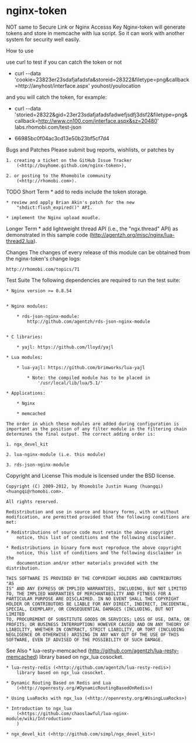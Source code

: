 nginx-token
===========

NOT same to Secure Link or Nginx Accesss Key
Nginx-token will generate tokens and store in memcache with lua script. So it can work with another system for security well easily.

How to use

use curl to test if you can catch the token or not

  * curl --data 'cookie=23823er23sdafjafadsfa&storeid=28322&filetype=png&callback=http://anyhost/interface.aspx' youhost/youlocation

and you will catch the token, for example:

  * curl --data 'storied=28322&gid=23er23sdafjafadsfadwefjsdfj3dsf2&filetype=png&callback=http://www.cn100.com/interface.aspx&sz=20480' labs.rhomobi.com/test-json

  * 66985bc0f04ac3cd13e50b23bf5cf7d4


Bugs and Patches
    Please submit bug reports, wishlists, or patches by

    1. creating a ticket on the GitHub Issue Tracker
        (<http://buyhome.github.com/nginx-token>),

    2. or posting to the Rhomobile community
        (<http://rhomobi.com>).

TODO
  Short Term
    * add to redis include the token storage.

    * review and apply Brian Akin's patch for the new
        "shdict:flush_expired()" API.

    * implement the Nginx upload moudle.


  Longer Term
    * add lightweight thread API (i.e., the "ngx.thread" API) as
        demonstrated in this sample code
        (<http://agentzh.org/misc/nginx/lua-thread2.lua>).


Changes
    The changes of every release of this module can be obtained from the
    nginx-token's change logs:

    http://rhomobi.com/topics/71

Test Suite
    The following dependencies are required to run the test suite:

    * Nginx version >= 0.8.54


    * Nginx modules:

        * rds-json-nginx-module:
            http://github.com/agentzh/rds-json-nginx-module


    * C libraries:

        * yajl: https://github.com/lloyd/yajl

    * Lua modules:

        * lua-yajl: https://github.com/brimworks/lua-yajl

            * Note: the compiled module has to be placed in
                '/usr/local/lib/lua/5.1/'

    * Applications:

        * Nginx

        * memcached

    The order in which these modules are added during configuration is
    important as the position of any filter module in the filtering chain
    determines the final output. The correct adding order is:

    1. ngx_devel_kit

    2. lua-nginx-module (i.e. this module)

    3. rds-json-nginx-module

Copyright and License
    This module is licensed under the BSD license.

    Copyright (C) 2009-2012, by Rhomobile Justin Huang (huangqi)
    <huangqi@rhomobi.com>.

    All rights reserved.

    Redistribution and use in source and binary forms, with or without
    modification, are permitted provided that the following conditions are
    met:

    * Redistributions of source code must retain the above copyright
        notice, this list of conditions and the following disclaimer.

    * Redistributions in binary form must reproduce the above copyright
        notice, this list of conditions and the following disclaimer in the
        documentation and/or other materials provided with the distribution.

    THIS SOFTWARE IS PROVIDED BY THE COPYRIGHT HOLDERS AND CONTRIBUTORS "AS
    IS" AND ANY EXPRESS OR IMPLIED WARRANTIES, INCLUDING, BUT NOT LIMITED
    TO, THE IMPLIED WARRANTIES OF MERCHANTABILITY AND FITNESS FOR A
    PARTICULAR PURPOSE ARE DISCLAIMED. IN NO EVENT SHALL THE COPYRIGHT
    HOLDER OR CONTRIBUTORS BE LIABLE FOR ANY DIRECT, INDIRECT, INCIDENTAL,
    SPECIAL, EXEMPLARY, OR CONSEQUENTIAL DAMAGES (INCLUDING, BUT NOT LIMITED
    TO, PROCUREMENT OF SUBSTITUTE GOODS OR SERVICES; LOSS OF USE, DATA, OR
    PROFITS; OR BUSINESS INTERRUPTION) HOWEVER CAUSED AND ON ANY THEORY OF
    LIABILITY, WHETHER IN CONTRACT, STRICT LIABILITY, OR TORT (INCLUDING
    NEGLIGENCE OR OTHERWISE) ARISING IN ANY WAY OUT OF THE USE OF THIS
    SOFTWARE, EVEN IF ADVISED OF THE POSSIBILITY OF SUCH DAMAGE.

See Also
    * lua-resty-memcached
        (<http://github.com/agentzh/lua-resty-memcached>) library based on
        ngx_lua cosocket.

    * lua-resty-redis (<http://github.com/agentzh/lua-resty-redis>)
        library based on ngx_lua cosocket.

    * Dynamic Routing Based on Redis and Lua
        (<http://openresty.org/#DynamicRoutingBasedOnRedis>)

    * Using LuaRocks with ngx_lua (<http://openresty.org/#UsingLuaRocks>)

    * Introduction to ngx_lua
        (<https://github.com/chaoslawful/lua-nginx-module/wiki/Introduction>
        )

    * ngx_devel_kit (<http://github.com/simpl/ngx_devel_kit>)

